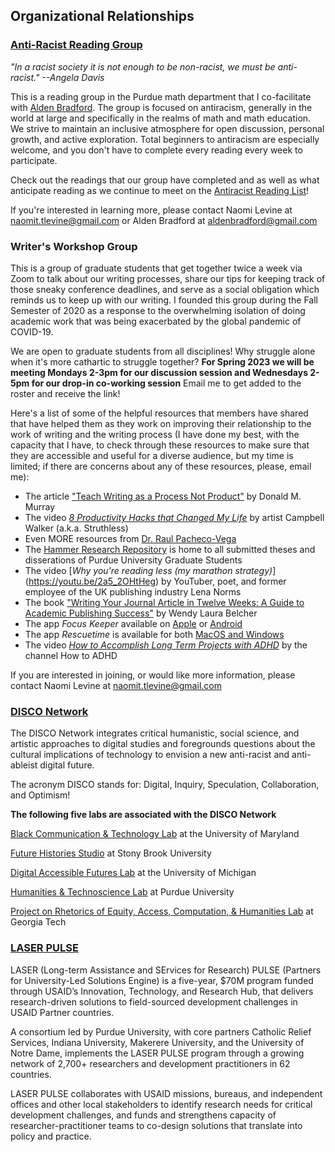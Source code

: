 ## Organizational Relationships
### [Anti-Racist Reading Group](https://www.math.purdue.edu/~bradfoa/antiracist_reading_group/)
_"In a racist society it is not enough to be non-racist, we must be anti-racist." --Angela Davis_

This is a reading group in the Purdue math department that I co-facilitate with [Alden Bradford](https://aldenbradford.com/). The group is focused on antiracism, generally in the world at large and specifically in the realms of math and math education. We strive to maintain an inclusive atmosphere for open discussion, personal growth, and active exploration. Total beginners to antiracism are especially welcome, and you don't have to complete every reading every week to participate.

Check out the readings that our group have completed and as well as what anticipate reading as we continue to meet on the [Antiracist Reading List](https://www.math.purdue.edu/~bradfoa/antiracist_reading_group/reading_list/)!

If you're interested in learning more, please contact Naomi Levine at naomit.tlevine@gmail.com or Alden Bradford at aldenbradford@gmail.com

### Writer's Workshop Group

This is a group of graduate students that get together twice a week via Zoom to talk about our writing processes, share our tips for keeping track of those sneaky conference deadlines, and serve as a social obligation which reminds us to keep up with our writing. I founded this group during the Fall Semester of 2020 as a response to the overwhelming isolation of doing academic work that was being exacerbated by the global pandemic of COVID-19. 

We are open to graduate students from all disciplines! Why struggle alone when it's more cathartic to struggle together? __For Spring 2023 we will be meeting Mondays 2-3pm for our discussion session and Wednesdays 2-5pm for our drop-in co-working session__ Email me to get added to the roster and receive the link!

Here's a list of some of the helpful resources that members have shared that have helped them as they work on improving their relationship to the work of writing and the writing process (I have done my best, with the capacity that I have, to check through these resources to make sure that they are accessible and useful for a diverse audience, but my time is limited; if there are concerns about any of these resources, please, email me): 
- The article ["Teach Writing as a Process Not Product"](https://mwover.files.wordpress.com/2018/05/murray-teach-writing-as-a-process-not-product.pdf) by Donald M. Murray
- The video [_8 Productivity Hacks that Changed My Life_](https://www.youtube.com/watch?v=oBMOdWX7K3s) by artist Campbell Walker (a.k.a. Struthless)
- Even MORE resources from [Dr. Raul Pacheco-Vega](http://www.raulpacheco.org/resources/)
- The [Hammer Research Repository](https://hammer.purdue.edu/?_ga=2.113103108.1218995459.1664311421-1188452923.1621378956) is home to all submitted theses and disserations of Purdue University Graduate Students
- The video [_Why you're reading less (my marathon strategy)_] (https://youtu.be/2a5_2OHtHeg) by YouTuber, poet, and former employee of the UK publishing industry Lena Norms
- The book ["Writing Your Journal Article in Twelve Weeks: A Guide to Academic Publishing Success"](https://wendybelcher.com/writing-advice/writing-your-journal-article-in-twelve/) by Wendy Laura Belcher
- The app _Focus Keeper_ available on [Apple](https://apps.apple.com/us/app/focus-keeper-time-management/id867374917) or [Android](https://play.google.com/store/apps/details?id=co.pixo.apps.focuskeeper&hl=en_US&gl=US)
- The app _Rescuetime_ is available for both [MacOS and Windows](https://www.rescuetime.com/) 
- The video [_How to Accomplish Long Term Projects with ADHD_](https://www.youtube.com/watch?v=OEHD8B33-wc) by the channel How to ADHD

If you are interested in joining, or would like more information, please contact Naomi Levine at naomit.tlevine@gmail.com

### [DISCO Network](https://www.disconetwork.org/)

The DISCO Network integrates critical humanistic, social science, and artistic approaches to digital studies and foregrounds questions about the cultural implications of technology to envision a new anti-racist and anti-ableist digital future.

The acronym DISCO stands for: Digital, Inquiry, Speculation, Collaboration, and Optimism! 

__The following five labs are associated with the DISCO Network__

[Black Communication & Technology Lab](https://www.bcatlab.org/) at the University of Maryland

[Future Histories Studio](https://www.futurehistories.studio/home) at Stony Brook University

[Digital Accessible Futures Lab](https://www.disconetwork.org/digital-af-lab) at the University of Michigan

[Humanities & Technoscience Lab](https://www.disconetwork.org/hat-lab) at Purdue University

[Project on Rhetorics of Equity, Access, Computation, & Humanities Lab](https://www.disconetwork.org/preach-lab) at Georgia Tech

### [LASER PULSE](https://laserpulse.org/)

LASER (Long-term Assistance and SErvices for Research) PULSE (Partners for University-Led Solutions Engine) is a five-year, $70M program funded through USAID’s Innovation, Technology, and Research Hub, that delivers research-driven solutions to field-sourced development challenges in USAID Partner countries.

A consortium led by Purdue University, with core partners Catholic Relief Services, Indiana University, Makerere University, and the University of Notre Dame, implements the LASER PULSE program through a growing network of 2,700+ researchers and development practitioners in 62 countries.

LASER PULSE collaborates with USAID missions, bureaus, and independent offices and other local stakeholders to identify research needs for critical development challenges, and funds and strengthens capacity of researcher-practitioner teams to co-design solutions that translate into policy and practice. 

